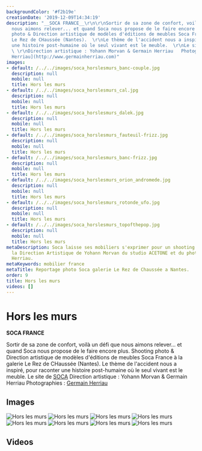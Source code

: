 ```yaml
---
backgroundColor: '#f2b19e'
creationDate: '2019-12-09T14:34:19'
description: "__SOCA FRANCE__\r\n\r\nSortir de sa zone de confort, voilà un défi que
  nous aimons relever... et quand Soca nous propose de le faire encore plus.  \r\nShooting
  photo & Direction artistique de modèles d'éditions de meubles Soca France à la galerie
  Le Rez de CHaussée (Nantes).  \r\nLe thème de l'accident nous a inspiré, pour raconter
  une histoire post-humaine où le seul vivant est le meuble.  \r\nLe site de [SOCA](http://www.soca.fr)
  \ \r\nDirection artistique : Yohann Morvan & Germain Herriau   Photographies : [Germain
  Herriau](http://www.germainherriau.com)"
images:
- default: /../../images/soca_horslesmurs_banc-couple.jpg
  description: null
  mobile: null
  title: Hors les murs
- default: /../../images/soca_horslesmurs_cal.jpg
  description: null
  mobile: null
  title: Hors les murs
- default: /../../images/soca_horslesmurs_dalek.jpg
  description: null
  mobile: null
  title: Hors les murs
- default: /../../images/soca_horslesmurs_fauteuil-frizz.jpg
  description: null
  mobile: null
  title: Hors les murs
- default: /../../images/soca_horslesmurs_banc-frizz.jpg
  description: null
  mobile: null
  title: Hors les murs
- default: /../../images/soca_horslesmurs_orion_andromede.jpg
  description: null
  mobile: null
  title: Hors les murs
- default: /../../images/soca_horslesmurs_rotonde_ufo.jpg
  description: null
  mobile: null
  title: Hors les murs
- default: /../../images/soca_horslesmurs_topofthepop.jpg
  description: null
  mobile: null
  title: Hors les murs
metaDescription: Soca laisse ses mobiliers s'exprimer pour un shooting photo sous
  la Direction Artistique de Yohann Morvan du studio ACETONE et du photographe Germain
  Herriau.
metaKeywords: mobilier france
metaTitle: Reportage photo Soca galerie Le Rez de Chaussée a Nantes.
order: 9
title: Hors les murs
videos: []
---
```


# Hors les murs

__SOCA FRANCE__

Sortir de sa zone de confort, voilà un défi que nous aimons relever... et quand Soca nous propose de le faire encore plus.
Shooting photo & Direction artistique de modèles d'éditions de meubles Soca France à la galerie Le Rez de CHaussée (Nantes).
Le thème de l'accident nous a inspiré, pour raconter une histoire post-humaine où le seul vivant est le meuble.
Le site de [SOCA](http://www.soca.fr)
Direction artistique : Yohann Morvan & Germain Herriau   Photographies : [Germain Herriau](http://www.germainherriau.com)

## Images

![Hors les murs](/../../images/soca_horslesmurs_banc-couple.jpg)
![Hors les murs](/../../images/soca_horslesmurs_cal.jpg)
![Hors les murs](/../../images/soca_horslesmurs_dalek.jpg)
![Hors les murs](/../../images/soca_horslesmurs_fauteuil-frizz.jpg)
![Hors les murs](/../../images/soca_horslesmurs_banc-frizz.jpg)
![Hors les murs](/../../images/soca_horslesmurs_orion_andromede.jpg)
![Hors les murs](/../../images/soca_horslesmurs_rotonde_ufo.jpg)
![Hors les murs](/../../images/soca_horslesmurs_topofthepop.jpg)

## Videos
